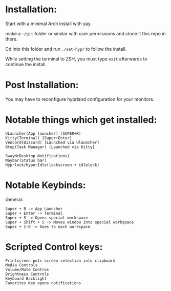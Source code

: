 # Installation:
Start with a minimal Arch install with yay.

make a `~/git` folder or similar with user permissions and clone it this repo in there.

Cd into this folder and run `./set-hypr` to follow the install.

While setting the terminal to ZSH, you must type `exit` afterwards to continue the install.

# Post Installation:

You may have to reconfigure hyprland configuration for your monitors.

# Notable things which get installed:

```
ULauncher(App launcher) [SUPER+R]
Kitty(Terminal) [Super+Enter]
Vencord(Discord) [Launched via Ulauncher]
Btop(Task Manager) [Launched via Kitty]

SwayNcDesktop Notifications)
Waybar(Status bar)
Hyprlock/HyperIdle(lockscreen + idlelock)
```

# Notable Keybinds:

General:
```
Super + R -> App Launcher
Super + Enter -> Terminal
Super + S -> Opens special workspace
Super + Shift + S -> Moves window into special workspace
Super + 1-0 -> Goes to each workspace
```

# Scripted Control keys:
```
Printscreen puts screen selection into clipboard
Media Controls
Volume/Mute Contros
Brightness Controls
Keyboard Backlight
Favorites Key opens notifications
```
